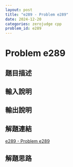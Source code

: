 ```yaml
---
layout: post
title: "e289 - Problem e289"
date: 2024-12-20
categories: zerojudge cpp
problem_id: e289
---
```


# Problem e289

## 題目描述



## 輸入說明



## 輸出說明



## 解題連結

[e289 - Problem e289](https://zerojudge.tw/ShowProblem?problemid=e289)

## 解題思路

